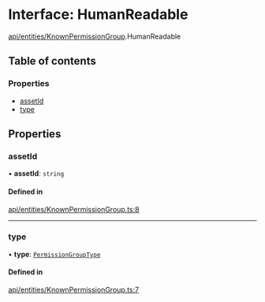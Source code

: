 # Interface: HumanReadable

[api/entities/KnownPermissionGroup](../wiki/api.entities.KnownPermissionGroup).HumanReadable

## Table of contents

### Properties

- [assetId](../wiki/api.entities.KnownPermissionGroup.HumanReadable#assetid)
- [type](../wiki/api.entities.KnownPermissionGroup.HumanReadable#type)

## Properties

### assetId

• **assetId**: `string`

#### Defined in

[api/entities/KnownPermissionGroup.ts:8](https://github.com/PolymeshAssociation/polymesh-sdk/blob/8a9e72221/src/api/entities/KnownPermissionGroup.ts#L8)

___

### type

• **type**: [`PermissionGroupType`](../wiki/api.entities.types.PermissionGroupType)

#### Defined in

[api/entities/KnownPermissionGroup.ts:7](https://github.com/PolymeshAssociation/polymesh-sdk/blob/8a9e72221/src/api/entities/KnownPermissionGroup.ts#L7)
